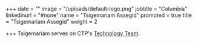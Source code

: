 +++
date = ""
image = "/uploads/default-logo.png"
jobtitle = "Columbia"
linkedinurl = "#none"
name = "Tsigemariam Assegid"
promoted = true
title = "Tsigemariam Assegid"
weight = 2

+++
Tsigemariam serves on CTP's [Technology Team](/services/technology "#").